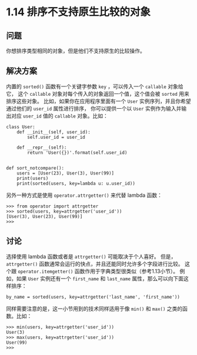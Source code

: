 

# 1.14 排序不支持原生比较的对象

## 问题

你想排序类型相同的对象，但是他们不支持原生的比较操作。

## 解决方案

内置的 `sorted()` 函数有一个关键字参数 `key` ，可以传入一个 `callable` 对象给它， 这个 `callable`
对象对每个传入的对象返回一个值，这个值会被 `sorted` 用来排序这些对象。 比如，如果你在应用程序里面有一个 `User`
实例序列，并且你希望通过他们的 `user_id` 属性进行排序， 你可以提供一个以 `User` 实例作为输入并输出对应 `user_id` 值的
`callable` 对象。比如：

    
    
    class User:
        def __init__(self, user_id):
            self.user_id = user_id
    
        def __repr__(self):
            return 'User({})'.format(self.user_id)
    
    
    def sort_notcompare():
        users = [User(23), User(3), User(99)]
        print(users)
        print(sorted(users, key=lambda u: u.user_id))
    

另外一种方式是使用 `operator.attrgetter()` 来代替 lambda 函数：

    
    
    >>> from operator import attrgetter
    >>> sorted(users, key=attrgetter('user_id'))
    [User(3), User(23), User(99)]
    >>>
    

## 讨论

选择使用 lambda 函数或者是 `attrgetter()` 可能取决于个人喜好。 但是， `attrgetter()`
函数通常会运行的快点，并且还能同时允许多个字段进行比较。 这个跟 `operator.itemgetter()`
函数作用于字典类型很类似（参考1.13小节）。 例如，如果 `User` 实例还有一个 `first_name` 和 `last_name`
属性，那么可以向下面这样排序：

    
    
    by_name = sorted(users, key=attrgetter('last_name', 'first_name'))
    

同样需要注意的是，这一小节用到的技术同样适用于像 `min()` 和 `max()` 之类的函数。比如：

    
    
    >>> min(users, key=attrgetter('user_id'))
    User(3)
    >>> max(users, key=attrgetter('user_id'))
    User(99)
    >>>
    

